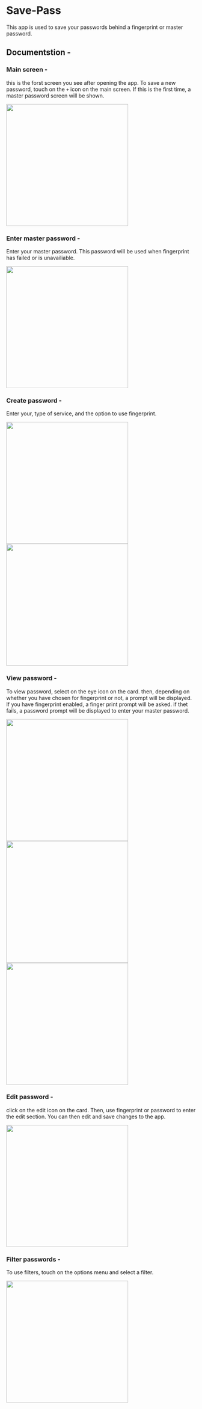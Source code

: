 # Save-Pass

This app is used to save your passwords behind a fingerprint or master password. 

## Documentstion -

### Main screen -

this is the forst screen you see after opening the app. To save a new password, touch on the `+` icon on the main screen. If this is the first time, a master password screen will be shown.

<img src ="https://user-images.githubusercontent.com/94210466/180231653-eac47c7b-391b-4b64-8c97-f36f3dad363d.jpg" width = 324>

### Enter master password -

Enter your master password. This password will be used when fingerprint has failed or is unavailiable.

<img src ="https://user-images.githubusercontent.com/94210466/180231941-3046ce74-b2b9-4d08-a9e0-dba41f96ffa8.jpg" width = 324>

### Create password -

Enter your, type of service, and the option to use fingerprint.

<img src ="https://user-images.githubusercontent.com/94210466/180232036-19c7bc73-60fe-4280-b4ec-30cd8054dd62.jpg" width = 324> <img src ="https://user-images.githubusercontent.com/94210466/180232061-aacda130-91c8-4be2-9773-ec44769f1168.jpg" width = 324>

### View password -

To view password, select on the eye icon on the card. then, depending on whether you have chosen for fingerprint or not, a prompt will be displayed. If you have fingerprint enabled, a finger print prompt will be asked. if thet fails, a password prompt will be displayed to enter your master password.

<img src ="https://user-images.githubusercontent.com/94210466/180232209-0eb1788f-5ab5-41f8-9f4b-6e0ebc4b6a92.jpg" width = 324> <img src ="https://user-images.githubusercontent.com/94210466/180232235-0b316dd6-3bdd-455a-b53c-d5e9378a6f28.jpg" width = 324> <img src ="https://user-images.githubusercontent.com/94210466/180232298-12f8d784-f090-4b7c-ace3-8d90e00e7d2d.jpg" width = 324>

### Edit password -

click on the edit icon on the card. Then, use fingerprint or password to enter the edit section. You can then edit and save changes to the app.

<img src ="https://user-images.githubusercontent.com/94210466/180232375-dd4cdb4d-58af-4b12-8dab-aa9e0378eb5d.jpg" width = 324>

### Filter passwords -

To use filters, touch on the options menu and select a filter.

<img src ="https://user-images.githubusercontent.com/94210466/180232471-436c6847-58ab-476b-ba8d-fd94ff473e00.jpg" width = 324>
